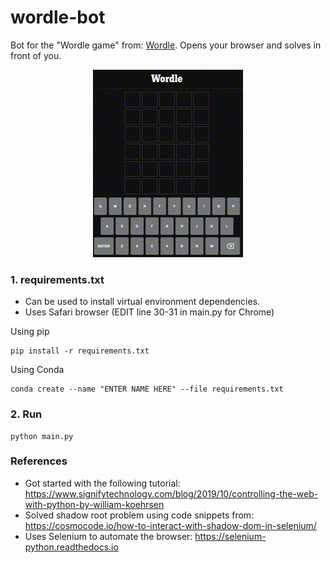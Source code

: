 # wordle-bot
Bot for the "Wordle game" from: [Wordle](https://www.nytimes.com/games/wordle/index.html). Opens your browser and solves in front of you.

<center>

![](./assets/video.gif) 

</center>

### 1. requirements.txt 
- Can be used to install virtual environment dependencies.
- Uses Safari browser (EDIT line 30-31 in main.py for Chrome)

Using pip
```
pip install -r requirements.txt
```

Using Conda
```
conda create --name "ENTER NAME HERE" --file requirements.txt
```

### 2. Run
```
python main.py
```


### References
- Got started with the following tutorial: https://www.signifytechnology.com/blog/2019/10/controlling-the-web-with-python-by-william-koehrsen
- Solved shadow root problem using code snippets from: https://cosmocode.io/how-to-interact-with-shadow-dom-in-selenium/
- Uses Selenium to automate the browser: https://selenium-python.readthedocs.io
